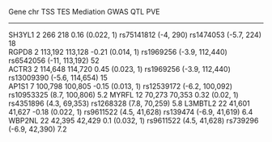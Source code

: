 

  Gene     chr     TSS       TES        Mediation                  GWAS                         QTL               PVE 
--------- ----- --------- --------- ------------------ ---------------------------- ---------------------------- -----
 SH3YL1     2      266       218     0.16 (0.022, 1)     rs75141812 (-4,     290)    rs1474053 (-5.7,     224)    18  
  RGPD8     2    113,192   113,128   -0.21 (0.014, 1)   rs1969256 (-3.9, 112,440)     rs6542056 (-11, 113,192)    52  
  ACTR3     2    114,648   114,720   0.45 (0.023, 1)    rs1969256 (-3.9, 112,440)    rs13009390 (-5.6, 114,654)   15  
  AP1S1     7    100,798   100,805   -0.15 (0.013, 1)   rs12539172 (-6.2, 100,092)   rs10953325 (8.7, 100,806)    5.2 
  MYRFL    12    70,273    70,353     0.32 (0.02, 1)     rs4351896 (4.3,  69,353)     rs1268328 (7.8,  70,259)    5.8 
 L3MBTL2   22    41,601    41,627    -0.18 (0.022, 1)    rs9611522 (4.5,  41,628)     rs139474 (-6.9,  41,619)    6.4 
 WBP2NL    22    42,395    42,429     0.1 (0.032, 1)     rs9611522 (4.5,  41,628)     rs739296 (-6.9,  42,390)    7.2 

